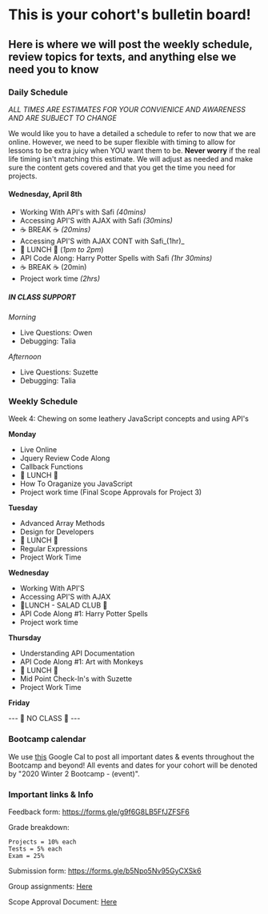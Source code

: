 # This is your cohort's bulletin board!

## Here is where we will post the weekly schedule, review topics for texts, and anything else we need you to know


### Daily Schedule

_ALL TIMES ARE ESTIMATES FOR YOUR CONVIENICE AND AWARENESS AND ARE SUBJECT TO CHANGE_

We would like you to have a detailed a schedule to refer to now that we are online. However, we need to be super flexible with timing to allow for lessons to be extra juicy when YOU want them to be. **Never worry** if the real life timing isn't matching this estimate. We will adjust as needed and make sure the content gets covered and that you get the time you need for projects. 

#### Wednesday, April 8th
- Working With API's with Safi _(40mins)_
- Accessing API'S with AJAX with Safi _(30mins)_
- ☕️ BREAK ☕️  _(20mins)_
- Accessing API'S with AJAX CONT with Safi_(1hr)_
- 🍴 LUNCH 🍴 (_1pm to 2pm_)
- API Code Along: Harry Potter Spells with Safi  _(1hr 30mins)_
- ☕️ BREAK ☕️ (20min)
- Project work time  _(2hrs)_

##### IN CLASS SUPPORT
_Morning_
- Live Questions: Owen 
- Debugging: Talia    

_Afternoon_
- Live Questions: Suzette 
- Debugging: Talia  

### Weekly Schedule

Week 4: Chewing on some leathery JavaScript concepts and using API's

**Monday**
-   Live Online 
-   Jquery Review Code Along
-   Callback Functions
-   🍴 LUNCH 🍴
-   How To Oraganize you JavaScript
-   Project work time (Final Scope Approvals for Project 3)


**Tuesday**

-   Advanced Array Methods
-   Design for Developers
-   🍴 LUNCH 🍴
-   Regular Expressions
-   Project Work Time

**Wednesday**

-   Working With API'S
-   Accessing API'S with AJAX 
-   🥗LUNCH - SALAD CLUB 🥗
-   API Code Along #1: Harry Potter Spells
-   Project work time

**Thursday**

-   Understanding API Documentation
-   API Code Along #1: Art with Monkeys
-   🍴 LUNCH 🍴
-   Mid Point Check-In's with Suzette
-   Project Work Time

**Friday**

--- 🥺 NO CLASS 🥺 ---


### Bootcamp calendar

We use [this](https://calendar.google.com/calendar/embed?src=hackeryou.com_ckj6930nr6kraakaisos09cccs%40group.calendar.google.com&ctz=America%2FToronto) Google Cal to post all important dates & events throughout the Bootcamp and beyond! All events and dates for your cohort will be denoted by "2020 Winter 2 Bootcamp - (event)".

### Important links & Info

Feedback form: https://forms.gle/g9f6G8LB5FfJZFSF6

Grade breakdown:

```
Projects = 10% each
Tests = 5% each
Exam = 25%
```

Submission form: https://forms.gle/b5Npo5Nv95GyCXSk6

Group assignments: [Here](https://docs.google.com/spreadsheets/d/1BJcOU0NTPuH9FJcuvqABjMNM2h8X24lpx_fPKzrO0m4/edit?usp=sharing)

Scope Approval Document: [Here](https://forms.gle/bFrTDVQpcpVUWqDw9)
